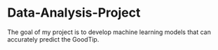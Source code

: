 # Data-Analysis-Project
The goal of my project is to develop machine learning models that can accurately predict the GoodTip.
